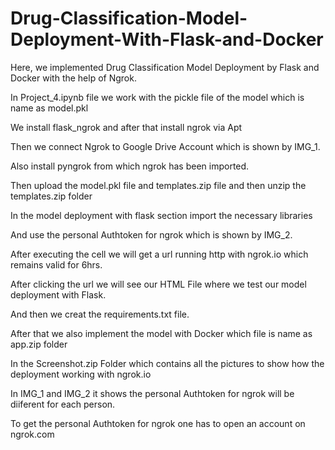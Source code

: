# Drug-Classification-Model-Deployment-With-Flask-and-Docker
Here, we implemented Drug Classification Model Deployment by Flask and Docker with the help of Ngrok.

In Project_4.ipynb file we work with the pickle file of the model which is name as model.pkl

We install flask_ngrok and after that install ngrok via Apt 

Then we connect Ngrok to Google Drive Account which is shown by IMG_1.

Also install pyngrok from which ngrok has been imported.

Then upload the model.pkl file and templates.zip file and then unzip the templates.zip folder

In the model deployment with flask section import the necessary libraries

And use the personal Authtoken for ngrok which is shown by IMG_2.

After executing the cell we will get a url running http with ngrok.io which remains valid for 6hrs.

After clicking the url we will see our HTML File where we test our model deployment with Flask.

And then we creat the requirements.txt file.

After that we also implement the model with Docker which file is name as app.zip folder

In the Screenshot.zip Folder which contains all the pictures to show how the deployment working with ngrok.io

In IMG_1 and IMG_2 it shows the personal Authtoken for ngrok will be diiferent for each person.

To get the personal Authtoken for ngrok one has to open an account on ngrok.com
